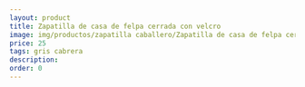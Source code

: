```yaml
---
layout: product
title: Zapatilla de casa de felpa cerrada con velcro 
image: img/productos/zapatilla caballero/Zapatilla de casa de felpa cerrada con velcro =25=gris cabrera.webp
price: 25
tags: gris cabrera
description: 
order: 0
---
```

